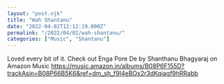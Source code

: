 ```yaml
---
layout: "post.njk"
title: "Wah Shantanu"
date: "2022-04-02T12:12:19.000Z"
permalink: "/2022/04/02/wah-shantanu/"
categories: ["Music", "Shantanu"]
---
```


<!-- wp:paragraph -->
<p>Loved every bit of it. Check out Enga Pore De by Shanthanu Bhagyaraj on Amazon Music <a href="https://music.amazon.in/albums/B08P6F155D?trackAsin=B08P66B5K6&amp;ref=dm_sh_f9I4eBOx2r3dKqiagf9hRRabb">https://music.amazon.in/albums/B08P6F155D?trackAsin=B08P66B5K6&amp;ref=dm_sh_f9I4eBOx2r3dKqiagf9hRRabb</a>  </p>
<!-- /wp:paragraph -->
